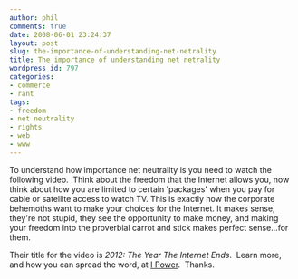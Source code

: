 ```yaml
---
author: phil
comments: true
date: 2008-06-01 23:24:37
layout: post
slug: the-importance-of-understanding-net-netrality
title: The importance of understanding net netrality
wordpress_id: 797
categories:
- commerce
- rant
tags:
- freedom
- net neutrality
- rights
- web
- www
---
```


To understand how importance net neutrality is you need to watch the following video.  Think about the freedom that the Internet allows you, now think about how you are limited to certain 'packages' when you pay for cable or satellite access to watch TV.  This is exactly how the corporate behemoths want to make your choices for the Internet.  It makes sense, they're not stupid, they see the opportunity to make money, and making your freedom into the proverbial carrot and stick makes perfect sense...for them.





Their title for the video is _2012: The Year The Internet Ends_.  Learn more, and how you can spread the word, at [I Power](http://ipower.ning.com/netneutrality).  Thanks.

